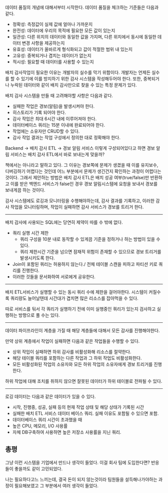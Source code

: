 데이터 품질의 개념에 대해서부터 시작한다.
데이터 품질을 체크하는 기준들은 다음과 같다.

- 정확성: 측정값이 실제 값에 얼마나 가까운지
- 완전성: 데이터에 우리의 목적에 필요한 모든 값이 있는지
- 일관성: 다른 위치의 데이터와 동일한 값을 가지며, 다른 위치에서 동시에 동일한 데이터 변경 사항을 제공하는지
- 유효성: 데이터가 올바르게 형식화되고 값이 적절한 범위 내 있는지
- 고유성: 중복되거나 겹치는 데이터가 없는지
- 적시성: 필요할 때 데이터를 사용할 수 있는지

배치 감사작업이 필요한 이유는 개발자의 실수를 막기 위함이다. 개발자는 언제든 실수를 할 수 있기에 이를 방지하기 위한 감사 시스템을 작성해두어야 한다.
또한, 중복되거나 누락된 데이터와 같이 배치 감사만으로 찾을 수 있는 특정 문제가 있다.

배치 감사 시스템을 만들 때 고려해야할 사항은 다음과 같다.

- 실패한 작업은 경보(알림)을 발생시켜야 한다.
- 히스토리가 기록 되어야 한다.
- 감사 작업은 최대 6시간 내에 이루어져야 한다.
- 데이터베이스 쿼리는 15분 이내에 완료되어야 한다.
- 작업에는 소유자만 CRUD할 수 있다.
- 감사 작업 결과는 작업 구성에서 정의한 대로 정확해야 한다.


Backend -> 배치 감사 ETL -> 경보 알림 서비스 이렇게 구성되어있다고 하면 경보 알림 서비스는 배치 감사 ETL에서 바로 보내는게 맞을까?

책에서는 아니라고 말하고 있다. 그 이유는 경보쪽에 문제가 생겼을 때 이를 유지보수, 디버깅하기 어렵다는 것인데 어느 부분에서 문제가 생긴건지 확인하는 과정이 어렵다는 것이다.
그래서 제안하는 방법은 배치 감사 ETL은 배치 성공 여부(true/false)만 반환하고 이를 받은 백엔드 서비스가 false인 경우 경보 알림시스템에 요청을 보내서 경보를 보내게끔 하는 것이다.

감사 시스템에도 로깅과 모니터링을 수행해야하는데, 감사 결과를 기록하고, 이러한 감사 작업을 모니터링하며, 작업이 실패하면 감사 서비스가 경보를 트리거 한다.

-----

배치 감사에 사용되는 SQL에는 당연히 제약이 따를 수 밖에 없다.

- 쿼리 실행 시간 제한
    - 쿼리 구성을 10분 내로 동작할 수 있게끔 기준을 정하거나 하는 방법이 있을 수 있다.
    - 쿼리 제한시간 기준을 넘으면 잠재적 위험이 존재할 수 있으므로 경보 트리거를 발생시키도록 한다.
- Join이 포함된 쿼리는 허용하지 않는다./ 전체 테이블 스캔을 피하고 파티션 키로 쿼리를 진행한다.
- 이러한 것들을 문서화하여 서로에게 공유한다. 

-----

배치 ETL서비스가 실행할 수 있는 동시 쿼리 수에 제한을 걸어야한다. 시스템이 커질수록 쿼리량도 늘어날텐데 시간대가 겹치면 많은 리소스를 잡아먹을 수 있다.

따로 서비스를 둬서 각 쿼리가 실행하기 전에 이미 실행중인 쿼리가 있는지 검사하고 실행하는 방향으로 풀 수는 있다.

----- 

데이터 파이프라인이 계층을 가질 때 해당 계층들에 대해서 모든 감사를 진행해야한다.

만약 상위 계층에서 작업이 실패하면 다음과 같은 작업들을 수행할 수 있다.

- 상위 작업이 실패하면 하위 감사를 비활성화해 리소스를 절약한다.
- 해당 테이블 쿼리를 포함하는 다른 작업과 그 하위 작업도 비활성화한다.
- 모든 비활성화된 작업의 소유자와 모든 하위 작업의 소유자에게 경보 트리거를 진행한다.

하위 작업에 대해 조치를 취하지 않으면 잘못된 데이터가 하위 테이블로 전파될 수 있다.

-----

로깅 데이터는 다음과 같은 데이터가 있을 수 있다.

- 시작, 진행중, 성공, 실패 등의 현재 작업 상태 및 해당 상태가 기록된 시간
- 실패한 배치 ETL 서비스 데이터 베이스 쿼리. 실패 이유도 포함될 수 있으면 포함.
- 데이터베이스 쿼리 시간이 초과했을 때 
- 높은 CPU, 메모리, I/O 사용률
- 자체 DB구축하여 사용하면 높은 저장소 사용률을 지닌 쿼리.

## 총평

그냥 이런 시스템을 기업에서 만드나 생각이 들었다. 이걸 회사 팀에 도입한다면? 반응들이 좋을까도 같이 고민되었다.

나는 필요하다고느 느끼는데, 결국 돈이 되지 않는것이라 팀원들을 설득해나가야하는 과정이 필요해보였고 그 부분에서 여러 생각이 들었다.
